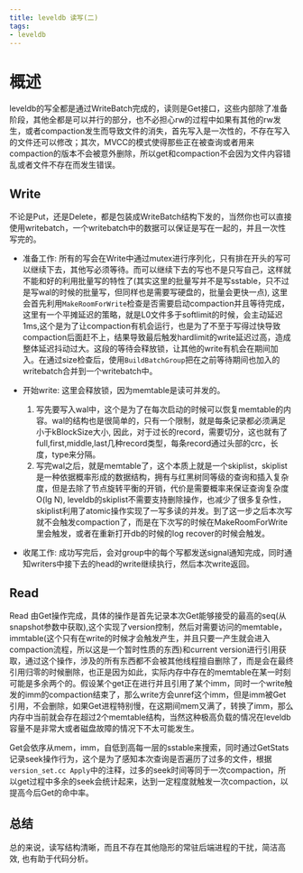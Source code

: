 ```yaml
---
title: leveldb 读写(二)
tags:
- leveldb
---
```


# 概述

leveldb的写全都是通过WriteBatch完成的，读则是Get接口，这些内部除了准备阶段，其他全都是可以并行的部分，也不必担心rw的过程中如果有其他的rw发生，或者compaction发生而导致文件的消失，首先写入是一次性的，不存在写入的文件还可以修改；其次，MVCC的模式使得那些正在被查询或者用来compaction的版本不会被意外删除，所以get和compaction不会因为文件内容错乱或者文件不存在而发生错误。

## Write

不论是Put，还是Delete，都是包装成WriteBatch结构下发的，当然你也可以直接使用writebatch，一个writebatch中的数据可以保证是写在一起的，并且一次性写完的。

- 准备工作: 所有的写会在Write中通过mutex进行序列化，只有排在开头的写可以继续下去，其他写必须等待。而可以继续下去的写也不是只写自己，这样就不能和好的利用批量写的特性了(其实这里的批量写并不是写sstable，只不过是写wal的时候的批量写，但同样也是需要写硬盘的，批量会更快一点), 这里会首先利用`MakeRoomForWrite`检查是否需要启动compaction并且等待完成，这里有一个平摊延迟的策略，就是L0文件多于softlimit的时候，会主动延迟1ms,这个是为了让compaction有机会运行，也是为了不至于写得过快导致compaction后面赶不上，结果导致最后触发hardlimit的write延迟过高，造成整体延迟抖动过大。这段的等待会释放锁，让其他的write有机会在期间加入。在通过size检查后，使用`BuildBatchGroup`把在之前等待期间也加入的writebatch合并到一个writebatch中。

- 开始write: 这里会释放锁，因为memtable是读可并发的。
    1. 写先要写入wal中，这个是为了在每次启动的时候可以恢复memtable的内容。wal的结构也是很简单的，只有一个限制，就是每条记录都必须满足小于kBlockSize大小, 因此，对于过长的record，需要切分，这也就有了full,first,middle,last几种record类型，每条record通过头部的crc，长度，type来分隔。
    2. 写完wal之后，就是memtable了，这个本质上就是一个skiplist，skiplist是一种依据概率形成的数据结构，拥有与红黑树同等级的查询和插入复杂度，但是去除了节点旋转平衡的开销，代价是需要概率来保证查询复杂度O(lg N), leveldb的skiplist不需要支持删除操作，也减少了很多复杂性，skiplist利用了atomic操作实现了一写多读的并发。到了这一步之后本次写就不会触发compaction了，而是在下次写的时候在MakeRoomForWrite里会触发，或者在重新打开db的时候的log recover的时候会触发。

- 收尾工作: 成功写完后，会对group中的每个写都发送signal通知完成，同时通知writers中接下去的head的write继续执行，然后本次write返回。

## Read

Read 由Get操作完成，具体的操作是首先记录本次Get能够接受的最高的seq(从snapshot参数中获取),这个实现了version控制，然后对需要访问的memtable，immtable(这个只有在write的时候才会触发产生，并且只要一产生就会进入compaction流程，所以这是一个暂时性质的东西)和current version进行引用获取，通过这个操作，涉及的所有东西都不会被其他线程擅自删除了，而是会在最终引用归零的时候删除，也正是因为如此，实际内存中存在的memtable在某一时刻可能是多余两个的。假设某个get正在进行并且引用了某个imm，同时一个write触发的imm的compaction结束了，那么write方会unref这个imm，但是imm被Get引用，不会删除，如果Get进程特别慢，在这期间mem又满了，转换了imm，那么内存中当前就会存在超过2个memtable结构，当然这种极高负载的情况在leveldb容量不是非常大或者磁盘故障的情况下不太可能发生。

Get会依序从mem，imm，自低到高每一层的sstable来搜索，同时通过GetStats记录seek操作行为，这个是为了感知本次查询是否遍历了过多的文件，根据`version_set.cc Apply`中的注释，过多的seek时间等同于一次compaction，所以get过程中多余的seek会统计起来，达到一定程度就触发一次compaction，以提高今后Get的命中率。

## 总结

总的来说，读写结构清晰，而且不存在其他隐形的常驻后端进程的干扰，简洁高效, 也有助于代码分析。
